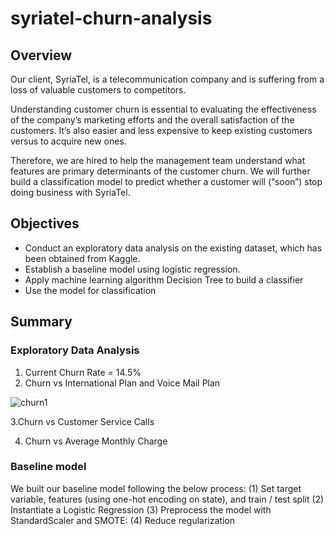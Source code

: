 # syriatel-churn-analysis

## Overview
Our client, SyriaTel, is a telecommunication company and is suffering from a loss of valuable customers to competitors.

Understanding customer churn is essential to evaluating the effectiveness of the company’s marketing efforts and the overall satisfaction of the customers. It’s also easier and less expensive to keep existing customers versus to acquire new ones.

Therefore, we are hired to help the management team understand what features are primary determinants of the customer churn. We will further build a classification model to predict whether a customer will (“soon”) stop doing business with SyriaTel.
## Objectives
- Conduct an exploratory data analysis on the existing dataset, which has been obtained from Kaggle.
- Establish a  baseline model using logistic regression.
- Apply machine learning algorithm Decision Tree to build a classifier
- Use the model for classification

## Summary 
### Exploratory Data Analysis
1. Current Churn Rate = 14.5%
2. Churn vs International Plan and Voice Mail Plan

![churn1](images/churn1.png)







3.Churn vs Customer Service Calls




4. Churn vs Average Monthly Charge




### Baseline model

We built our baseline model following the below process: (1) Set target variable, features (using one-hot encoding on state), and train / test split (2) Instantiate a Logistic Regression (3) Preprocess the model with StandardScaler and SMOTE: (4) Reduce regularization









